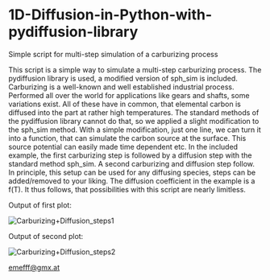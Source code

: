 # 1D-Diffusion-in-Python-with-pydiffusion-library
Simple script for multi-step simulation of a carburizing process

This script is a simple way to simulate a multi-step carburizing process. The pydiffusion library is used, a modified version of sph_sim is included. Carburizing is a well-known and well 
established industrial process. Performed all over the world for applications like gears and shafts, some variations exist. All of these have in common, that elemental carbon is diffused into
the part at rather high temperatures. The standard methods of the pydiffusion library cannot do that, so we applied a slight modification to the sph_sim method.
With a simple modification, just one line, we can turn it into a function, that can simulate the carbon source at the surface. This source potential can easily made time dependent etc.
In the included example, the first carburizing step is followed by a diffusion step with the standard method sph_sim. A second carburizing and diffusion step follow.
In principle, this setup can be used for any diffusing species, steps can be added/removed to your liking.
The diffusion coefficient in the example is a f(T). 
It thus follows, that possibilities with this script are nearly limitless.

Output of first plot:

![Carburizing+Diffusion_steps1](https://github.com/emefff/Carburizing-in-Python-with-pydiffusion-library/assets/89903493/f0539904-af4b-4a05-b93c-88226c9d82a3)

Output of second plot:

![Carburizing+Diffusion_steps2](https://github.com/emefff/Carburizing-in-Python-with-pydiffusion-library/assets/89903493/590baf6e-fcc8-4e34-99d8-8ba50178cfad)

emefff@gmx.at
